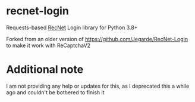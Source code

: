 # recnet-login
Requests-based [RecNet](https://rec.net) Login library for Python 3.8+

Forked from an older version of https://github.com/Jegarde/RecNet-Login to make it work with ReCaptchaV2

# Additional note
I am not providing any help or updates for this, as I deprecated this a while ago and couldn't be bothered to finish it
